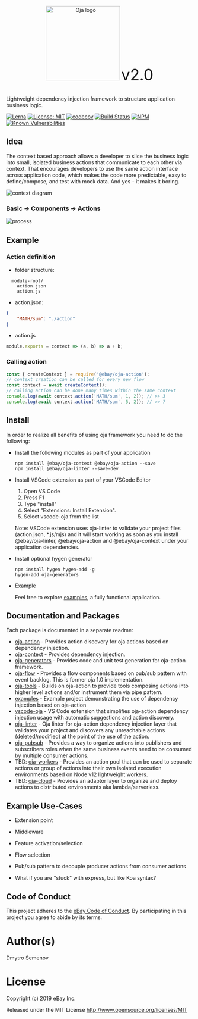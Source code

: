 <p align="center">
    <img src="https://raw.githubusercontent.com/eBay/oja/master/packages/vscode-oja/images/oja.png" alt="Oja logo" width="200" /> <span style="font-size: 3em;">v2.0</span><br /><br />
</p>

Lightweight dependency injection framework to structure application business logic.

[![Lerna](https://img.shields.io/badge/monorepo-lerna-531099.svg)](https://github.com/lerna/lerna)
[![License: MIT](https://img.shields.io/badge/License-MIT-yellow.svg)](./LICENSE)
[![codecov](https://codecov.io/gh/eBay/oja/branch/master/graph/badge.svg)](https://codecov.io/gh/eBay/oja)
[![Build Status](https://travis-ci.org/eBay/oja.svg?branch=master)](https://travis-ci.org/eBay/oja) [![NPM](https://img.shields.io/npm/v/oja.svg)](https://www.npmjs.com/package/oja)
[![Known Vulnerabilities](https://snyk.io/test/github/eBay/oja/badge.svg)](https://snyk.io/test/github/eBay/oja)

## Idea

The context based approach allows a developer to slice the business logic into small, isolated business actions that communicate to each other via context. That encourages developers to use the same action interface across application code, which makes the code more predictable, easy to define/compose, and test with mock data. And yes - it makes it boring.

![context diagram](https://raw.githubusercontent.com/eBay/oja/master/packages/oja-context/docs/images/context.png)

### Basic -> Components -> Actions

![process](https://raw.githubusercontent.com/eBay/oja/master/packages/oja-context/docs/images/process1.gif)


## Example

### Action definition

* folder structure:

```
  module-root/
    action.json
    action.js
```

* action.json:

```JSON
{
    "MATH/sum": "./action"
}
```

* action.js

```js
module.exports = context => (a, b) => a + b;
```

### Calling action

```js
const { createContext } = require('@ebay/oja-action');
// context creation can be called for every new flow
const context = await createContext();
// calling action can be done many times within the same context
console.log(await context.action('MATH/sum', 1, 2)); // >> 3
console.log(await context.action('MATH/sum', 5, 2)); // >> 7
```

## Install

In order to realize all benefits of using oja framework you need to do the following:

* Install the following modules as part of your application

    ```
    npm install @ebay/oja-context @ebay/oja-action --save
    npm install @ebay/oja-linter --save-dev
    ```

* Install VSCode extension as part of your VSCode Editor


    1. Open VS Code
    2. Press F1
    3. Type "install"
    4. Select "Extensions: Install Extension".
    5. Select vscode-oja from the list

    Note: VSCode extension uses oja-linter to validate your project files (action.json, *.js/mjs) and it will start working as soon as you install @ebay/oja-linter, @ebay/oja-action and @ebay/oja-context under your application dependencies.
    

* Install optional hygen generator

    ```
    npm install hygen hygen-add -g
    hygen-add oja-generators
    ```

* Example

    Feel free to explore [examples](https://github.com/eBay/oja/blob/master/packages/examples/README.md), a fully functional application.

## Documentation and Packages

Each package is documented in a separate readme:

- [oja-action](https://github.com/eBay/oja/blob/master/packages/oja-action#readme) -
  Provides action discovery for oja actions based on dependency injection.
- [oja-context](https://github.com/eBay/oja/blob/master/packages/oja-context#readme) -
  Provides dependency injection.
- [oja-generators](https://github.com/eBay/oja/blob/master/packages/hygen-oja-generators#readme) -
  Provides code and unit test generation for oja-action framework.
- [oja-flow](https://github.com/eBay/oja/blob/master/packages/oja-flow#readme) -
  Provides a flow components based on pub/sub pattern with event backlog. This is former oja 1.0 implementation.
- [oja-tools](https://github.com/eBay/oja/blob/master/packages/oja-tools#readme) -
  Builds on oja-action to provide tools composing actions into higher level actions and/or instrument them via pipe pattern.
- [examples](https://github.com/eBay/oja/blob/master/packages/examples#readme) -
  Example project demonstrating the use of dependency injection based on oja-action
- [vscode-oja](https://github.com/eBay/oja/blob/master/packages/vscode-oja#readme) -
  VS Code extension that simplifies oja-action dependency injection usage with automatic suggestions and action discovery.
- [oja-linter](https://github.com/eBay/oja/blob/master/packages/oja-linter#readme) -
  Oja linter for oja-action dependency injection layer that validates your project and discovers any unreachable actions (deleted/modified) at the point of the use of the action.  
- [oja-pubsub](https://github.com/eBay/oja/blob/master/packages/oja-pubsub#readme) - Provides a way to organize actions into publishers and subscribers roles when the same business events need to be consumed by multiple consumer actions.
- TBD: [oja-workers](https://github.com/eBay/oja/blob/master/packages/oja-workers#readme) -
  Provides an action pool that can be used to separate actions or group of actions into their own isolated execution environments based on Node v12 lightweight workers.
- TBD: [oja-cloud](https://github.com/eBay/oja/blob/master/packages/oja-cloud#readme) -
  Provides an adaptor layer to organize and deploy actions to distributed environments aka lambda/serverless.

## Example Use-Cases

* Extension point

* Middleware

* Feature activation/selection

* Flow selection

* Pub/sub pattern to decouple producer actions from consumer actions

* What if you are "stuck" with express, but like Koa syntax?

## Code of Conduct

This project adheres to the [eBay Code of Conduct](./.github/CODE_OF_CONDUCT.md). By participating in this project you agree to abide by its terms.

# Author(s)
Dmytro Semenov

# License
Copyright (c) 2019 eBay Inc.

Released under the MIT License http://www.opensource.org/licenses/MIT
